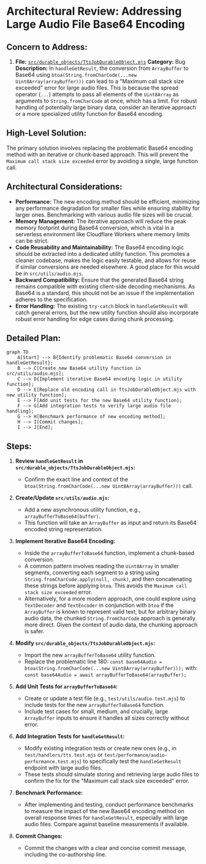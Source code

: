 # Architectural Review: Addressing Large Audio File Base64 Encoding

## Concern to Address:
1.  **File:** [`src/durable_objects/TtsJobDurableObject.mjs`](src/durable_objects/TtsJobDurableObject.mjs)
    **Category:** Bug
    **Description:** In `handleGetResult`, the conversion from `ArrayBuffer` to Base64 using `btoa(String.fromCharCode(...new Uint8Array(arrayBuffer)))` can lead to a "Maximum call stack size exceeded" error for large audio files. This is because the spread operator (`...`) attempts to pass all elements of the `Uint8Array` as arguments to `String.fromCharCode` at once, which has a limit. For robust handling of potentially large binary data, consider an iterative approach or a more specialized utility function for Base64 encoding.

## High-Level Solution:
The primary solution involves replacing the problematic Base64 encoding method with an iterative or chunk-based approach. This will prevent the `Maximum call stack size exceeded` error by avoiding a single, large function call.

## Architectural Considerations:

*   **Performance:** The new encoding method should be efficient, minimizing any performance degradation for smaller files while ensuring stability for larger ones. Benchmarking with various audio file sizes will be crucial.
*   **Memory Management:** The iterative approach will reduce the peak memory footprint during Base64 conversion, which is vital in a serverless environment like Cloudflare Workers where memory limits can be strict.
*   **Code Reusability and Maintainability:** The Base64 encoding logic should be extracted into a dedicated utility function. This promotes a cleaner codebase, makes the logic easily testable, and allows for reuse if similar conversions are needed elsewhere. A good place for this would be in `src/utils/audio.mjs`.
*   **Backward Compatibility:** Ensure that the generated Base64 string remains compatible with existing client-side decoding mechanisms. As Base64 is a standard, this should not be an issue if the implementation adheres to the specification.
*   **Error Handling:** The existing `try-catch` block in `handleGetResult` will catch general errors, but the new utility function should also incorporate robust error handling for edge cases during chunk processing.

## Detailed Plan:

```mermaid
graph TD
    A[Start] --> B{Identify problematic Base64 conversion in handleGetResult};
    B --> C[Create new Base64 utility function in src/utils/audio.mjs];
    C --> D{Implement iterative Base64 encoding logic in utility function};
    D --> E[Replace old encoding call in TtsJobDurableObject.mjs with new utility function];
    E --> F[Add unit tests for the new Base64 utility function];
    F --> G[Add integration tests to verify large audio file handling];
    G --> H[Benchmark performance of new encoding method];
    H --> I[Commit changes];
    I --> J[End];
```

## Steps:

1.  **Review `handleGetResult` in `src/durable_objects/TtsJobDurableObject.mjs`:**
    *   Confirm the exact line and context of the `btoa(String.fromCharCode(...new Uint8Array(arrayBuffer)))` call.

2.  **Create/Update `src/utils/audio.mjs`:**
    *   Add a new asynchronous utility function, e.g., `arrayBufferToBase64(buffer)`.
    *   This function will take an `ArrayBuffer` as input and return its Base64 encoded string representation.

3.  **Implement Iterative Base64 Encoding:**
    *   Inside the `arrayBufferToBase64` function, implement a chunk-based conversion.
    *   A common pattern involves reading the `Uint8Array` in smaller segments, converting each segment to a string using `String.fromCharCode.apply(null, chunk)`, and then concatenating these strings before applying `btoa`. This avoids the `Maximum call stack size exceeded` error.
    *   Alternatively, for a more modern approach, one could explore using `TextDecoder` and `TextEncoder` in conjunction with `btoa` if the `ArrayBuffer` is known to represent valid text, but for arbitrary binary audio data, the chunked `String.fromCharCode` approach is generally more direct. Given the context of audio data, the chunking approach is safer.

4.  **Modify `src/durable_objects/TtsJobDurableObject.mjs`:**
    *   Import the new `arrayBufferToBase64` utility function.
    *   Replace the problematic line 180:
        `const base64Audio = btoa(String.fromCharCode(...new Uint8Array(arrayBuffer)));`
        with:
        `const base64Audio = await arrayBufferToBase64(arrayBuffer);`

5.  **Add Unit Tests for `arrayBufferToBase64`:**
    *   Create or update a test file (e.g., `test/utils/audio.test.mjs`) to include tests for the new `arrayBufferToBase64` function.
    *   Include test cases for small, medium, and crucially, large `ArrayBuffer` inputs to ensure it handles all sizes correctly without error.

6.  **Add Integration Tests for `handleGetResult`:**
    *   Modify existing integration tests or create new ones (e.g., in `test/handlers/tts.test.mjs` or `test/performance/audio-performance.test.mjs`) to specifically test the `handleGetResult` endpoint with large audio files.
    *   These tests should simulate storing and retrieving large audio files to confirm the fix for the "Maximum call stack size exceeded" error.

7.  **Benchmark Performance:**
    *   After implementing and testing, conduct performance benchmarks to measure the impact of the new Base64 encoding method on overall response times for `handleGetResult`, especially with large audio files. Compare against baseline measurements if available.

8.  **Commit Changes:**
    *   Commit the changes with a clear and concise commit message, including the co-authorship line.